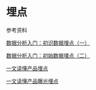# 埋点

参考资料

[数据分析入门：初识数据埋点（一）](http://www.woshipm.com/data-analysis/872543.html)

[数据分析入门：初始数据埋点（二）](http://www.woshipm.com/data-analysis/879349.html)

[一文读懂产品埋点](https://mp.weixin.qq.com/s?__biz=MzA3Mjg1MjQ4Mg==&mid=2452446916&idx=1&sn=5f0a4c12e3c06159fec2965c5a85a2a4&chksm=88ce0ba9bfb982bf427a2705d607b8cc887296b72aef646fb890414d615353c8c5478b852c50&scene=21#wechat_redirect)

[一文读懂产品曝光埋点](http://www.woshipm.com/pd/3226195.html)

